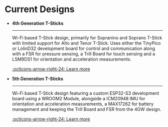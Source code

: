 # Current Designs

<div class="grid cards" markdown>

- __4th Generation T-Sticks__ 

    ---

    Wi-Fi based T-Stick design, primarily for Sopranino and Soprano T-Stick with limited support for Alto and Tenor T-Stick. Uses either the TinyPico or LolinD32 development board for control and communication along with a FSR for pressure sensing, a Trill Board for touch sensing and a LSM9DS1 for orientation and acceleration measurements.

    [:octicons-arrow-right-24: Learn more](./tstick-4gw/index.md)

- __5th Generation T-Sticks__ 

    ---

    Wi-Fi based T-Stick design featuring a custom ESP32-S3 development board using a WROOM2 Module, alongside a ICM20948 IMU for orientation and acceleration measurements, a MAX17262 for battery management and keeping the Trill Board and FSR from the 4GW design.

    [:octicons-arrow-right-24: Learn more](./tstick-5gw/index.md)

</div>